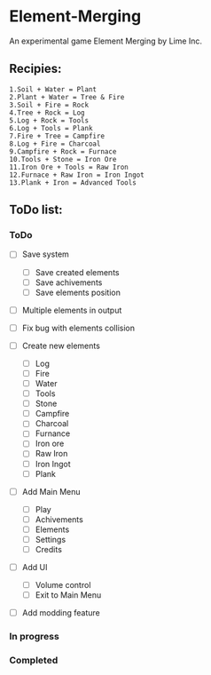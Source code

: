 # Element-Merging
An experimental game Element Merging by Lime Inc.

## Recipies:
```
1.Soil + Water = Plant
2.Plant + Water = Tree & Fire
3.Soil + Fire = Rock
4.Tree + Rock = Log
5.Log + Rock = Tools
6.Log + Tools = Plank
7.Fire + Tree = Campfire
8.Log + Fire = Charcoal
9.Campfire + Rock = Furnace
10.Tools + Stone = Iron Ore
11.Iron Ore + Tools = Raw Iron
12.Furnace + Raw Iron = Iron Ingot
13.Plank + Iron = Advanced Tools
```
## ToDo list:

### ToDo
- [ ] Save system
  - [ ] Save created elements
  - [ ] Save achivements
  - [ ] Save elements position

- [ ] Multiple elements in output

- [ ] Fix bug with elements collision

- [ ] Create new elements
  - [ ] Log
  - [ ] Fire
  - [ ] Water
  - [ ] Tools
  - [ ] Stone
  - [ ] Campfire
  - [ ] Charcoal
  - [ ] Furnance
  - [ ] Iron ore
  - [ ] Raw Iron
  - [ ] Iron Ingot
  - [ ] Plank

- [ ] Add Main Menu
  - [ ] Play
  - [ ] Achivements
  - [ ] Elements
  - [ ] Settings
  - [ ] Credits

- [ ] Add UI
  - [ ] Volume control
  - [ ] Exit to Main Menu

- [ ] Add modding feature

### In progress

### Completed
